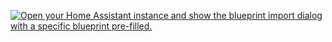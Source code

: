 [![Open your Home Assistant instance and show the blueprint import dialog with a specific blueprint pre-filled.](https://my.home-assistant.io/badges/blueprint_import.svg)](https://my.home-assistant.io/redirect/blueprint_import/?blueprint_url=https%3A%2F%2Fgithub.com%2Fchelming%2Fha-blueprints%2Fblob%2Fmaster%2Fblueprints%2FMuteDeck%2FMuteDeck.yaml)
